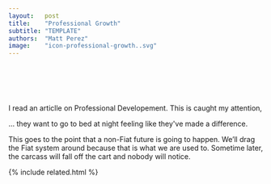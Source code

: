 ```yaml
---
layout:   post
title:    "Professional Growth"
subtitle: "TEMPLATE"
authors:  "Matt Perez"
image:    "icon-professional-growth..svg"
---
```


<div style="display:none;">
 <p>A non-<span class='_paradigm'>Fiat</span> future is going to happen. We&rsquo;ll drag the <span class='_paradigm'>Fiat</span> system around for a while and the the carcass will fall off the cart and nobody will notice.</p>
</div>

<h1>&nbsp;</h1>
 <p>I read an articlle on Professional Developement. This is caught my attention,</p>
 <p class='_citation'>&hellip; they want to go to bed at night feeling like they've made a difference.</p>
 <p>This goes to the point that a non-<span class='_paradigm'>Fiat</span> future is going to happen. We&rsquo;ll drag the <span class='_paradigm'>Fiat</span> system around because that is what we are used to. Sometime later, the carcass will fall off the cart and nobody will notice.</p>

{% include related.html %}